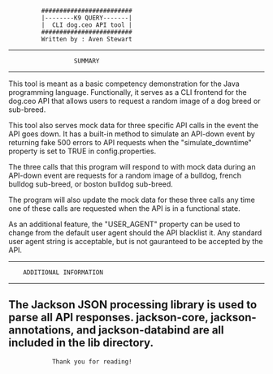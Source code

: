              #########################
             |--------K9 QUERY-------|
             |  CLI dog.ceo API tool | 
             #########################
             Written by : Aven Stewart

-------------------------------------------------------
                      SUMMARY
-------------------------------------------------------
This tool is meant as a basic competency demonstration
for the Java programming language. Functionally, it 
serves as a CLI frontend for the dog.ceo API that 
allows users to request a random image of a dog breed 
or sub-breed.

This tool also serves mock data for three specific API 
calls in the event the API goes down. It has a built-in
method to simulate an API-down event by returning fake 
500 errors to API requests when the "simulate_downtime" 
property is set to TRUE in config.properties.

The three calls that this program will respond to with 
mock data during an API-down event are requests for a 
random image of a bulldog, french bulldog sub-breed, or 
boston bulldog sub-breed.

The program will also update the mock data for these 
three calls any time one of these calls are requested 
when the API is in a functional state.

As an additional feature, the "USER_AGENT" property can 
be used to change from the default user agent should 
the API blacklist it. Any standard user agent string is 
acceptable, but is not gauranteed to be accepted by the 
API.

-------------------------------------------------------
		ADDITIONAL INFORMATION
-------------------------------------------------------
The Jackson JSON processing library is used to parse 
all API responses. jackson-core, jackson-annotations, 
and jackson-databind are all included in the lib 
directory. 
-------------------------------------------------------

                Thank you for reading!
